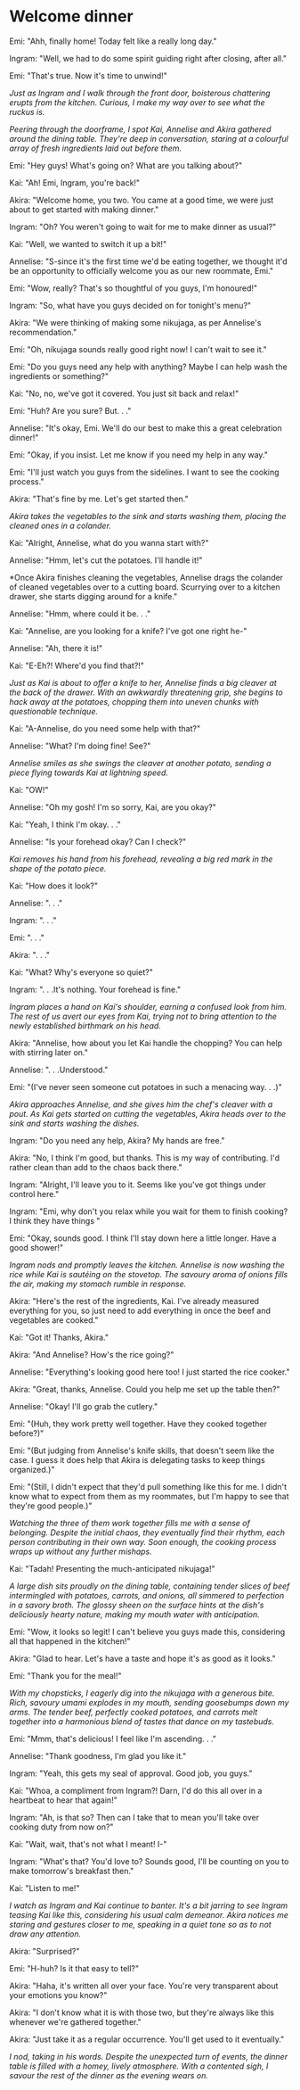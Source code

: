 # Welcome dinner
Emi: "Ahh, finally home! Today felt like a really long day."

Ingram: "Well, we had to do some spirit guiding right after closing, after all."

Emi: "That's true. Now it's time to unwind!"

*Just as Ingram and I walk through the front door, boisterous chattering erupts from the kitchen. Curious, I make my way over to see what the ruckus is.*

*Peering through the doorframe, I spot Kai, Annelise and Akira gathered around the dining table. They're deep in conversation, staring at a colourful array of fresh ingredients laid out before them.*

Emi: "Hey guys! What's going on? What are you talking about?"

Kai: "Ah! Emi, Ingram, you're back!"

Akira: "Welcome home, you two. You came at a good time, we were just about to get started with making dinner."

Ingram: "Oh? You weren't going to wait for me to make dinner as usual?"

Kai: "Well, we wanted to switch it up a bit!"

Annelise: "S-since it's the first time we'd be eating together, we thought it'd be an opportunity to officially welcome you as our new roommate, Emi."

Emi: "Wow, really? That's so thoughtful of you guys, I'm honoured!"

Ingram: "So, what have you guys decided on for tonight's menu?"

Akira: "We were thinking of making some nikujaga, as per Annelise's recommendation."

Emi: "Oh, nikujaga sounds really good right now! I can't wait to see it."

Emi: "Do you guys need any help with anything? Maybe I can help wash the ingredients or something?"

Kai: "No, no, we've got it covered. You just sit back and relax!"

Emi: "Huh? Are you sure? But. . ."

Annelise: "It's okay, Emi. We'll do our best to make this a great celebration dinner!"

Emi: "Okay, if you insist. Let me know if you need my help in any way."

Emi: "I'll just watch you guys from the sidelines. I want to see the cooking process."

Akira: "That's fine by me. Let's get started then."

*Akira takes the vegetables to the sink and starts washing them, placing the cleaned ones in a colander.*

Kai: "Alright, Annelise, what do you wanna start with?"

Annelise: "Hmm, let's cut the potatoes. I'll handle it!"

*Once Akira finishes cleaning the vegetables, Annelise drags the colander of cleaned vegetables over to a cutting board. Scurrying over to a kitchen drawer, she starts digging around for a knife."

Annelise: "Hmm, where could it be. . ."

Kai: "Annelise, are you looking for a knife? I've got one right he-"

Annelise: "Ah, there it is!"

Kai: "E-Eh?! Where'd you find that?!"

*Just as Kai is about to offer a knife to her, Annelise finds a big cleaver at the back of the drawer. With an awkwardly threatening grip, she begins to hack away at the potatoes, chopping them into uneven chunks with questionable technique.*

Kai: "A-Annelise, do you need some help with that?"

Annelise: "What? I'm doing fine! See?"

*Annelise smiles as she swings the cleaver at another potato, sending a piece flying towards Kai at lightning speed.*

Kai: "OW!"

Annelise: "Oh my gosh! I'm so sorry, Kai, are you okay?"

Kai: "Yeah, I think I'm okay. . ."

Annelise: "Is your forehead okay? Can I check?"

*Kai removes his hand from his forehead, revealing a big red mark in the shape of the potato piece.*

Kai: "How does it look?"

Annelise: ". . ."

Ingram: ". . ."

Emi: ". . ."

Akira: ". . ."

Kai: "What? Why's everyone so quiet?"

Ingram: ". . .It's nothing. Your forehead is fine."

*Ingram places a hand on Kai's shoulder, earning a confused look from him. The rest of us avert our eyes from Kai, trying not to bring attention to the newly established birthmark on his head.*

Akira: "Annelise, how about you let Kai handle the chopping? You can help with stirring later on."

Annelise: ". . .Understood."

Emi: "(I've never seen someone cut potatoes in such a menacing way. . .)"

*Akira approaches Annelise, and she gives him the chef's cleaver with a pout. As Kai gets started on cutting the vegetables, Akira heads over to the sink and starts washing the dishes.*

Ingram: "Do you need any help, Akira? My hands are free."

Akira: "No, I think I'm good, but thanks. This is my way of contributing. I'd rather clean than add to the chaos back there."

Ingram: "Alright, I'll leave you to it. Seems like you've got things under control here."

Ingram: "Emi, why don't you relax while you wait for them to finish cooking? I think they have things "

Emi: "Okay, sounds good. I think I'll stay down here a little longer. Have a good shower!" 

*Ingram nods and promptly leaves the kitchen. Annelise is now washing the rice while Kai is sautéing on the stovetop. The savoury aroma of onions fills the air, making my stomach rumble in response.*

Akira: "Here's the rest of the ingredients, Kai. I've already measured everything for you, so just need to add everything in once the beef and vegetables are cooked."

Kai: "Got it! Thanks, Akira."

Akira: "And Annelise? How's the rice going?"

Annelise: "Everything's looking good here too! I just started the rice cooker."

Akira: "Great, thanks, Annelise. Could you help me set up the table then?"

Annelise: "Okay! I'll go grab the cutlery."

Emi: "(Huh, they work pretty well together. Have they cooked together before?)"
 
Emi: "(But judging from Annelise's knife skills, that doesn't seem like the case. I guess it does help that Akira is delegating tasks to keep things organized.)"

Emi: "(Still, I didn't expect that they'd pull something like this for me. I didn't know what to expect from them as my roommates, but I'm happy to see that they're good people.)"

*Watching the three of them work together fills me with a sense of belonging. Despite the initial chaos, they eventually find their rhythm, each person contributing in their own way. Soon enough, the cooking process wraps up without any further mishaps.*

Kai: "Tadah! Presenting the much-anticipated nikujaga!"

*A large dish sits proudly on the dining table, containing tender slices of beef intermingled with potatoes, carrots, and onions, all simmered to perfection in a savory broth. The glossy sheen on the surface hints at the dish's deliciously hearty nature, making my mouth water with anticipation.*

Emi: "Wow, it looks so legit! I can't believe you guys made this, considering all that happened in the kitchen!"

Akira: "Glad to hear. Let's have a taste and hope it's as good as it looks."

Emi: "Thank you for the meal!"

*With my chopsticks, I eagerly dig into the nikujaga with a generous bite. Rich, savoury umami explodes in my mouth, sending goosebumps down my arms. The tender beef, perfectly cooked potatoes, and carrots melt together into a harmonious blend of tastes that dance on my tastebuds.*

Emi: "Mmm, that's delicious! I feel like I'm ascending. . ."

Annelise: "Thank goodness, I'm glad you like it."

Ingram: "Yeah, this gets my seal of approval. Good job, you guys."

Kai: "Whoa, a compliment from Ingram?! Darn, I'd do this all over in a heartbeat to hear that again!"

Ingram: "Ah, is that so? Then can I take that to mean you'll take over cooking duty from now on?"

Kai: "Wait, wait, that's not what I meant! I-"

Ingram: "What's that? You'd love to? Sounds good, I'll be counting on you to make tomorrow's breakfast then."

Kai: "Listen to me!"

*I watch as Ingram and Kai continue to banter. It's a bit jarring to see Ingram teasing Kai like this, considering his usual calm demeanor. Akira notices me staring and gestures closer to me, speaking in a quiet tone so as to not draw any attention.*

Akira: "Surprised?"

Emi: "H-huh? Is it that easy to tell?"

Akira: "Haha, it's written all over your face. You're very transparent about your emotions you know?"

Akira: "I don't know what it is with those two, but they're always like this whenever we're gathered together."

Akira: "Just take it as a regular occurrence. You'll get used to it eventually."

*I nod, taking in his words. Despite the unexpected turn of events, the dinner table is filled with a homey, lively atmosphere. With a contented sigh, I savour the rest of the dinner as the evening wears on.*